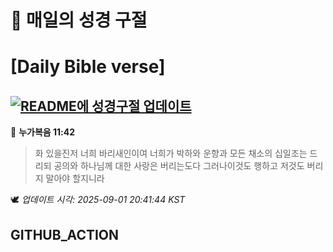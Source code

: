 # 🙏 매일의 성경 구절
# [Daily Bible verse]
## [![README에 성경구절 업데이트](https://github.com/DONGSUKA/first_test/actions/workflows/update-readme-bible.yml/badge.svg)](https://github.com/DONGSUKA/first_test/actions/workflows/update-readme-bible.yml)
<!-- START_BIBLE_VERSE -->
📖 **누가복음 11:42**
> 화 있을진저 너희 바리새인이여 너희가 박하와 운향과 모든 채소의 십일조는 드리되 공의와 하나님께 대한 사랑은 버리는도다 그러나이것도 행하고 저것도 버리지 말아야 할지니라

🕊️ _업데이트 시각: 2025-09-01 20:41:44 KST_
  <!-- END_BIBLE_VERSE -->
## GITHUB_ACTION
